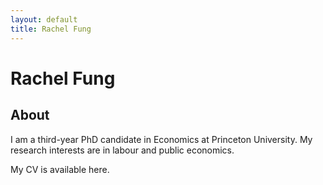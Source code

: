 ```yaml
---
layout: default
title: Rachel Fung
---
```

<div class="blurb">
	<h1>Rachel Fung</h1>
</div>


## About
I am a third-year PhD candidate in Economics at Princeton University. My research interests are in labour and public economics.

My CV is available here.

